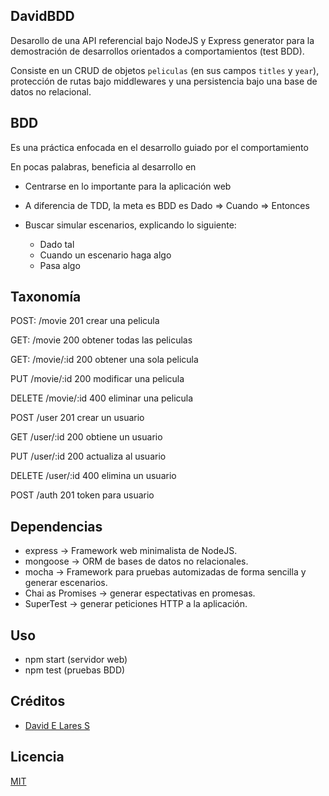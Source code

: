 ## DavidBDD

 Desarollo de una API referencial bajo NodeJS y Express generator para la demostración de desarrollos orientados a comportamientos (test BDD).

 Consiste en un CRUD de objetos `peliculas` (en sus campos `titles` y `year`), protección de rutas bajo middlewares y una persistencia bajo una base de datos no relacional.

## BDD

 Es una práctica enfocada en el desarrollo guiado por el comportamiento

 En pocas palabras, beneficia al desarrollo en

  - Centrarse en lo importante para la aplicación web
  - A diferencia de TDD, la meta es BDD es Dado => Cuando => Entonces
  - Buscar simular escenarios, explicando lo siguiente:

    - Dado tal
    - Cuando un escenario haga algo
    - Pasa algo

## Taxonomía

  POST: /movie 201
  crear una pelicula

  GET: /movie 200
  obtener todas las peliculas

  GET: /movie/:id 200
  obtener una sola pelicula

  PUT /movie/:id 200
  modificar una pelicula

  DELETE /movie/:id 400
  eliminar una pelicula

  POST /user 201
  crear un usuario

  GET /user/:id 200
  obtiene un usuario

  PUT /user/:id 200
  actualiza al usuario

  DELETE /user/:id 400
  elimina un usuario

  POST /auth 201
  token para usuario

## Dependencias

  - express -> Framework web minimalista de NodeJS.
  - mongoose -> ORM de bases de datos no relacionales.
  - mocha -> Framework para pruebas automizadas de forma sencilla y generar escenarios.
  - Chai as Promises -> generar espectativas en promesas.
  - SuperTest -> generar peticiones HTTP a la aplicación.

## Uso

  - npm start (servidor web)
  - npm test (pruebas BDD)

## Créditos
- [David E Lares S](https://twitter.com/@davidlares3)

## Licencia

[MIT](https://opensource.org/licenses/MIT)
